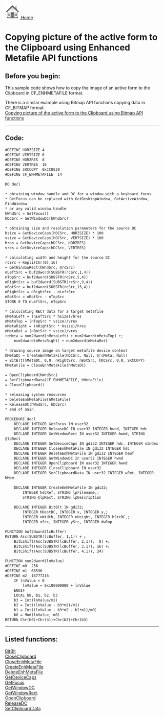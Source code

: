 [<img src="../images/home.png"> Home ](https://github.com/VFPX/Win32API)  

# Copying picture of the active form to the Clipboard using Enhanced Metafile API functions

## Before you begin:
This sample code shows how to copy the image of an active form to the Clipboard in CF_ENHMETAFILE format.  

There is a similar example using Bitmap API functions copying data in CF_BITMAP format:   
[Copying picture of the active form to the Clipboard using Bitmap API functions](sample_091.md)  
  
***  


## Code:
```foxpro  
#DEFINE HORZSIZE 4
#DEFINE VERTSIZE 6
#DEFINE HORZRES  8
#DEFINE VERTRES  10
#DEFINE SRCCOPY  0xCC0020
#DEFINE CF_ENHMETAFILE  14

DO decl

* obtaining window handle and DC for a window with a keyboard focus
* GetFocus can be replaced with GetDesktopWindow, GetActiveWindow, FindWindow
* or any valid window handle
hWndSrc = GetFocus()
hDCSrc = GetWindowDC(hWndSrc)

* obtaining size and resolution parameters for the source DC
hsize = GetDeviceCaps(hDCSrc, HORZSIZE) * 100
vsize = GetDeviceCaps(hDCSrc, VERTSIZE) * 100
hres = GetDeviceCaps(hDCSrc, HORZRES)
vres = GetDeviceCaps(hDCSrc, VERTRES)

* calculating width and height for the source DC
rcSrc = Repli(Chr(0),16)
= GetWindowRect(hWndSrc, @rcSrc)
nLeftSrc = buf2dword(SUBSTR(rcSrc,1,4))
nTopSrc = buf2dword(SUBSTR(rcSrc,5,4))
nRightSrc = buf2dword(SUBSTR(rcSrc,9,4))
nBotSrc = buf2dword(SUBSTR(rcSrc,13,4))
nRightSrc = nRightSrc - nLeftSrc
nBotSrc = nBotSrc - nTopSrc
STORE 0 TO nLeftSrc, nTopSrc

* calculating RECT data for a target metafile
nMetaLeft = (nLeftSrc * hsize)/hres
nMetaTop = (nTopSrc * vsize)/vres
nMetaRight = (nRightSrc * hsize)/hres
nMetaBot = (nBotSrc * vsize)/vres
rcMeta = num2dword(nMetaLeft) + num2dword(nMetaTop) +;
	num2dword(nMetaRight) + num2dword(nMetaBot)

* drawing source image on target metafile device context
hMetaDC = CreateEnhMetaFile(hDCSrc, Null, @rcMeta, Null)
= BitBlt(hMetaDC, 0,0, nRightSrc, nBotSrc, hDCSrc, 0,0, SRCCOPY)
hMetaFile = CloseEnhMetaFile(hMetaDC)

= OpenClipboard(hWndSrc)
= SetClipboardData(CF_ENHMETAFILE, hMetaFile)
= CloseClipboard()

* releasing system resources
= DeleteEnhMetaFile(hMetaFile)
= ReleaseDC(hWndSrc, hDCSrc)
* end of main

PROCEDURE decl
	DECLARE INTEGER GetFocus IN user32
	DECLARE INTEGER ReleaseDC IN user32 INTEGER hwnd, INTEGER hdc
	DECLARE INTEGER GetWindowRect IN user32 INTEGER hwnd, STRING @lpRect
	DECLARE INTEGER GetDeviceCaps IN gdi32 INTEGER hdc, INTEGER nIndex
	DECLARE INTEGER CloseEnhMetaFile IN gdi32 INTEGER hdc
	DECLARE INTEGER DeleteEnhMetaFile IN gdi32 INTEGER hemf
	DECLARE INTEGER GetWindowDC In user32 INTEGER hwnd
	DECLARE INTEGER OpenClipboard IN user32 INTEGER hwnd
	DECLARE INTEGER CloseClipboard IN user32
	DECLARE INTEGER SetClipboardData IN user32 INTEGER wFmt, INTEGER hMem

	DECLARE INTEGER CreateEnhMetaFile IN gdi32;
		INTEGER hdcRef, STRING lpFilename,;
		STRING @lpRect, STRING lpDescription

	DECLARE INTEGER BitBlt IN gdi32;
		INTEGER hDestDC, INTEGER x, INTEGER y,;
		INTEGER nWidth, INTEGER nHeight, INTEGER hSrcDC,;
		INTEGER xSrc, INTEGER ySrc, INTEGER dwRop

FUNCTION buf2dword(lcBuffer)
RETURN Asc(SUBSTR(lcBuffer, 1,1)) + ;
	BitLShift(Asc(SUBSTR(lcBuffer, 2,1)),  8) +;
	BitLShift(Asc(SUBSTR(lcBuffer, 3,1)), 16) +;
	BitLShift(Asc(SUBSTR(lcBuffer, 4,1)), 24)

FUNCTION num2dword(lnValue)
#DEFINE m0  256
#DEFINE m1  65536
#DEFINE m2  16777216
	IF lnValue < 0
		lnValue = 0x100000000 + lnValue
	ENDIF
	LOCAL b0, b1, b2, b3
	b3 = Int(lnValue/m2)
	b2 = Int((lnValue - b3*m2)/m1)
	b1 = Int((lnValue - b3*m2 - b2*m1)/m0)
	b0 = Mod(lnValue, m0)
RETURN Chr(b0)+Chr(b1)+Chr(b2)+Chr(b3)  
```  
***  


## Listed functions:
[BitBlt](../libraries/gdi32/BitBlt.md)  
[CloseClipboard](../libraries/user32/CloseClipboard.md)  
[CloseEnhMetaFile](../libraries/gdi32/CloseEnhMetaFile.md)  
[CreateEnhMetaFile](../libraries/gdi32/CreateEnhMetaFile.md)  
[DeleteEnhMetaFile](../libraries/gdi32/DeleteEnhMetaFile.md)  
[GetDeviceCaps](../libraries/gdi32/GetDeviceCaps.md)  
[GetFocus](../libraries/user32/GetFocus.md)  
[GetWindowDC](../libraries/user32/GetWindowDC.md)  
[GetWindowRect](../libraries/user32/GetWindowRect.md)  
[OpenClipboard](../libraries/user32/OpenClipboard.md)  
[ReleaseDC](../libraries/user32/ReleaseDC.md)  
[SetClipboardData](../libraries/user32/SetClipboardData.md)  
